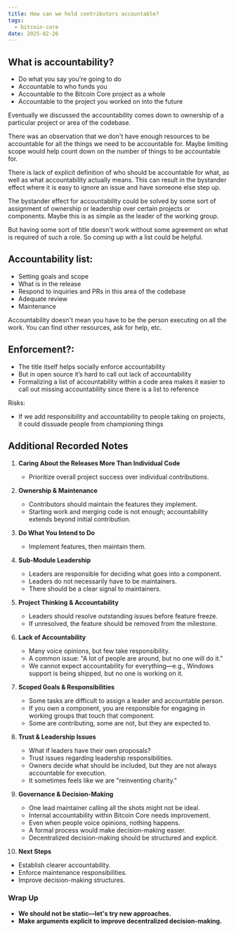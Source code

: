 ```yaml
---
title: How can we hold contributors accountable?
tags:
  - bitcoin-core
date: 2025-02-26
---
```


## What is accountability?

* Do what you say you're going to do
* Accountable to who funds you
* Accountable to the Bitcoin Core project as a whole
* Accountable to the project you worked on into the future

Eventually we discussed the accountability comes down to ownership of a
particular project or area of the codebase.

There was an observation that we don't have enough resources to be accountable
for all the things we need to be accountable for. Maybe limiting scope would
help count down on the number of things to be accountable for.

There is lack of explicit definition of who should be accountable for what, as
well as what accountability actually means. This can result in the bystander
effect where it is easy to ignore an issue and have someone else step up.

The bystander effect for accountability could be solved by some sort of
assignment of ownership or leadership over certain projects or components. Maybe
this is as simple as the leader of the working group.

But having some sort of title doesn't work without some agreement on what is
required of such a role. So coming up with a list could be helpful.

## Accountability list:

* Setting goals and scope
* What is in the release
* Respond to inquiries and PRs in this area of the codebase
* Adequate review
* Maintenance

Accountability doesn't mean you have to be the person executing on all the work.
You can find other resources, ask for help, etc.

## Enforcement?:

* The title itself helps socially enforce accountability
* But in open source it’s hard to call out lack of accountability
* Formalizing a list of accountability within a code area makes it easier to
  call out missing accountability since there is a list to reference

Risks:

* If we add responsibility and accountability to people taking on projects, it
  could dissuade people from championing things

## Additional Recorded Notes

1. **Caring About the Releases More Than Individual Code**
   - Prioritize overall project success over individual contributions.

2. **Ownership & Maintenance**
   - Contributors should maintain the features they implement.
   - Starting work and merging code is not enough; accountability extends beyond initial contribution.

3. **Do What You Intend to Do**
   - Implement features, then maintain them.

4. **Sub-Module Leadership**
   - Leaders are responsible for deciding what goes into a component.
   - Leaders do not necessarily have to be maintainers.
   - There should be a clear signal to maintainers.

5. **Project Thinking & Accountability**
   - Leaders should resolve outstanding issues before feature freeze.
   - If unresolved, the feature should be removed from the milestone.

6. **Lack of Accountability**
   - Many voice opinions, but few take responsibility.
   - A common issue: "A lot of people are around, but no one will do it."
   - We cannot expect accountability for everything—e.g., Windows support is being shipped, but no one is working on it.

7. **Scoped Goals & Responsibilities**
   - Some tasks are difficult to assign a leader and accountable person.
   - If you own a component, you are responsible for engaging in working groups that touch that component.
   - Some are contributing, some are not, but they are expected to.

8. **Trust & Leadership Issues**
   - What if leaders have their own proposals?
   - Trust issues regarding leadership responsibilities.
   - Owners decide what should be included, but they are not always accountable for execution.
   - It sometimes feels like we are "reinventing charity."

9. **Governance & Decision-Making**
   - One lead maintainer calling all the shots might not be ideal.
   - Internal accountability within Bitcoin Core needs improvement.
   - Even when people voice opinions, nothing happens.
   - A formal process would make decision-making easier.
   - Decentralized decision-making should be structured and explicit.

10. **Next Steps**
   - Establish clearer accountability.
   - Enforce maintenance responsibilities.
   - Improve decision-making structures.

### Wrap Up

- **We should not be static—let's try new approaches.**
- **Make arguments explicit to improve decentralized decision-making.**